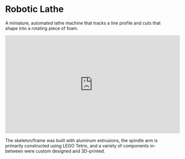 # Robotic Lathe

A miniature, automated lathe machine that tracks a line profile and cuts that shape into a rotating piece of foam.

<iframe width="560" height="315" src="https://www.youtube.com/embed/-l6_IEXj7dw?si=yc4i_Zrwv3KL_j1B" title="YouTube video player" frameborder="0" allow="accelerometer; autoplay; clipboard-write; encrypted-media; gyroscope; picture-in-picture; web-share" allowfullscreen></iframe>

The skeleton/frame was built with aluminum extrusions, the spindle arm is primarily constructed using LEGO Tetrix, and a variety of components in-between were custom designed and 3D-printed.

